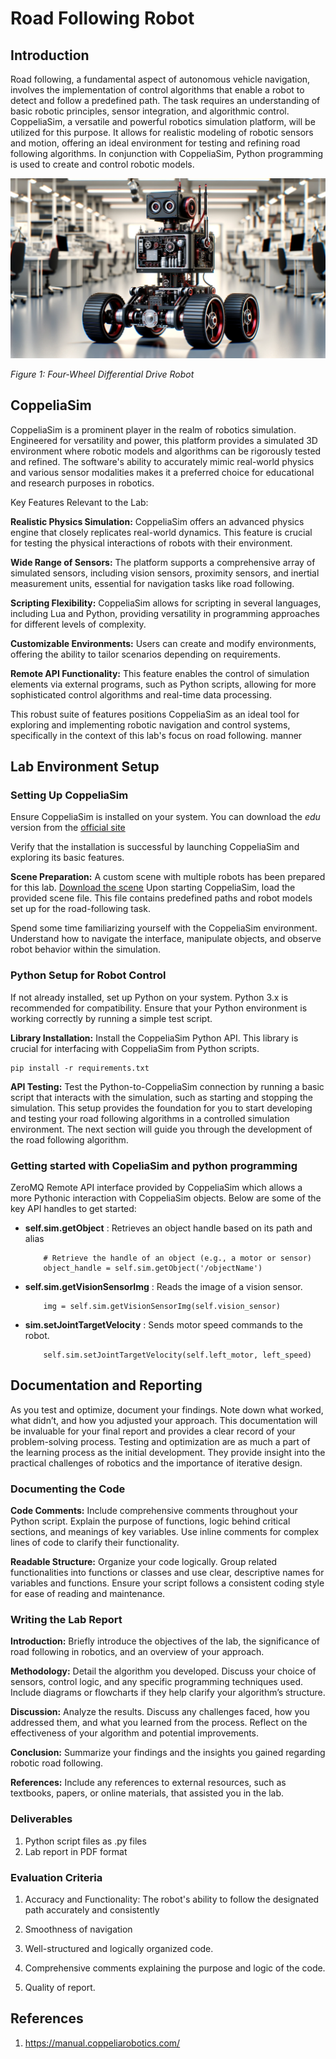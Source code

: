 # Road Following Robot

## Introduction

Road following, a fundamental aspect of autonomous vehicle navigation, involves the implementation of control algorithms that enable a robot to detect and follow a predefined path. The task requires an understanding of basic robotic principles, sensor integration, and algorithmic control. CoppeliaSim, a versatile and powerful robotics simulation platform, will be utilized for this purpose. It allows for realistic modeling of robotic sensors and motion, offering an ideal environment for testing and refining road following algorithms. In conjunction with CoppeliaSim, Python programming is used to create and control robotic models.

![alt text](images/robot.png)

_Figure 1: Four-Wheel Differential Drive Robot_

## CoppeliaSim

CoppeliaSim is a prominent player in the realm of robotics simulation. Engineered for versatility and power, this platform provides a simulated 3D environment where robotic models and algorithms can be rigorously tested and refined. The software's ability to accurately mimic real-world physics and various sensor modalities makes it a preferred choice for educational and research purposes in robotics.

Key Features Relevant to the Lab:

**Realistic Physics Simulation:** CoppeliaSim offers an advanced physics engine that closely replicates real-world dynamics. This feature is crucial for testing the physical interactions of robots with their environment.

**Wide Range of Sensors:** The platform supports a comprehensive array of simulated sensors, including vision sensors, proximity sensors, and inertial measurement units, essential for navigation tasks like road following.

**Scripting Flexibility:** CoppeliaSim allows for scripting in several languages, including Lua and Python, providing versatility in programming approaches for different levels of complexity.

**Customizable Environments:** Users can create and modify environments, offering the ability to tailor scenarios depending on requirements.

**Remote API Functionality:** This feature enables the control of simulation elements via external programs, such as Python scripts, allowing for more sophisticated control algorithms and real-time data processing.

This robust suite of features positions CoppeliaSim as an ideal tool for exploring and implementing robotic navigation and control systems, specifically in the context of this lab's focus on road following. manner

## Lab Environment Setup

### Setting Up CoppeliaSim

Ensure CoppeliaSim is installed on your system.
You can download the $edu$ version from the [official site](https://www.coppeliarobotics.com/downloads)

Verify that the installation is successful by launching CoppeliaSim and exploring its basic features.

**Scene Preparation:** A custom scene with multiple robots has been prepared for this lab. [Download the scene](files/MultiRobot.ttt)
Upon starting CoppeliaSim, load the provided scene file. This file contains predefined paths and robot models set up for the road-following task.

Spend some time familiarizing yourself with the CoppeliaSim environment. Understand how to navigate the interface, manipulate objects, and observe robot behavior within the simulation.

### Python Setup for Robot Control

If not already installed, set up Python on your system. Python 3.x is recommended for compatibility. Ensure that your Python environment is working correctly by running a simple test script.

**Library Installation:** Install the CoppeliaSim Python API. This library is crucial for interfacing with CoppeliaSim from Python scripts.

```
pip install -r requirements.txt
```

**API Testing:** Test the Python-to-CoppeliaSim connection by running a basic script that interacts with the simulation, such as starting and stopping the simulation.
This setup provides the foundation for you to start developing and testing your road following algorithms in a controlled simulation environment. The next section will guide you through the development of the road following algorithm.

### Getting started with CopeliaSim and python programming

ZeroMQ Remote API interface provided by CoppeliaSim which allows a more Pythonic interaction with CoppeliaSim objects. Below are some of the key API handles to get started:

- **self.sim.getObject** : Retrieves an object handle based on its path and alias
  ```
      # Retrieve the handle of an object (e.g., a motor or sensor)
      object_handle = self.sim.getObject('/objectName')
  ```
- **self.sim.getVisionSensorImg** : Reads the image of a vision sensor.

  ```
      img = self.sim.getVisionSensorImg(self.vision_sensor)
  ```

- **sim.setJointTargetVelocity** : Sends motor speed commands to the robot.

  ```
      self.sim.setJointTargetVelocity(self.left_motor, left_speed)

  ```

## Documentation and Reporting

As you test and optimize, document your findings. Note down what worked, what didn’t, and how you adjusted your approach.
This documentation will be invaluable for your final report and provides a clear record of your problem-solving process.
Testing and optimization are as much a part of the learning process as the initial development. They provide insight into the practical challenges of robotics and the importance of iterative design.

### Documenting the Code

**Code Comments:** Include comprehensive comments throughout your Python script. Explain the purpose of functions, logic behind critical sections, and meanings of key variables. Use inline comments for complex lines of code to clarify their functionality.

**Readable Structure:** Organize your code logically. Group related functionalities into functions or classes and use clear, descriptive names for variables and functions.
Ensure your script follows a consistent coding style for ease of reading and maintenance.

### Writing the Lab Report

**Introduction:** Briefly introduce the objectives of the lab, the significance of road following in robotics, and an overview of your approach.

**Methodology:** Detail the algorithm you developed. Discuss your choice of sensors, control logic, and any specific programming techniques used. Include diagrams or flowcharts if they help clarify your algorithm’s structure.

**Discussion:** Analyze the results. Discuss any challenges faced, how you addressed them, and what you learned from the process. Reflect on the effectiveness of your algorithm and potential improvements.

**Conclusion:** Summarize your findings and the insights you gained regarding robotic road following.

**References:** Include any references to external resources, such as textbooks, papers, or online materials, that assisted you in the lab.

### Deliverables

1. Python script files as .py files
2. Lab report in PDF format

### Evaluation Criteria

1. Accuracy and Functionality: The robot's ability to follow the designated path accurately and consistently

2. Smoothness of navigation

3. Well-structured and logically organized code.

4. Comprehensive comments explaining the purpose and logic of the code.

5. Quality of report.

## References

1. https://manual.coppeliarobotics.com/
